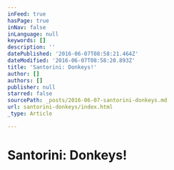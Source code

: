 ```yaml
---
inFeed: true
hasPage: true
inNav: false
inLanguage: null
keywords: []
description: ''
datePublished: '2016-06-07T08:58:21.464Z'
dateModified: '2016-06-07T08:58:20.893Z'
title: 'Santorini: Donkeys!'
author: []
authors: []
publisher: null
starred: false
sourcePath: _posts/2016-06-07-santorini-donkeys.md
url: santorini-donkeys/index.html
_type: Article

---
```

# Santorini: Donkeys!